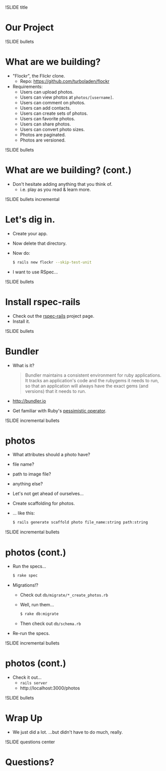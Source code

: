 !SLIDE title
# Our Project


!SLIDE bullets
# What are we building?

* "Flockr", the Flickr clone.
    * Repo: https://github.com/turboladen/flockr
* Requirements:
    * Users can upload photos.
    * Users can view photos at `photos/[username]`.
    * Users can comment on photos.
    * Users can add contacts.
    * Users can create sets of photos.
    * Users can favorite photos.
    * Users can share photos.
    * Users can convert photo sizes.
    * Photos are paginated.
    * Photos are versioned.


!SLIDE bullets
# What are we building? (cont.)

* Don't hesitate adding anything that you think of.
    * i.e. play as you read & learn more.


!SLIDE bullets incremental
# Let's dig in.

* Create your app.
* Now delete that directory.
* Now do:

    ```bash
    $ rails new flockr --skip-test-unit
    ```
* I want to use RSpec...


!SLIDE bullets
# Install rspec-rails

* Check out the [rspec-rails](https://github.com/rspec/rspec-rails) project page.
* Install it.


!SLIDE bullets
# Bundler

* What is it?

    > Bundler maintains a consistent environment for ruby applications. It
    > tracks an application's code and the rubygems it needs to run, so that an
    > application will always have the exact gems (and versions) that it needs
    > to run.
* http://bundler.io
* Get familiar with Ruby's [pessimistic operator](http://robots.thoughtbot.com/post/2508037841/rubys-pessimistic-operator).


!SLIDE incremental bullets
# photos

* What attributes should a photo have?
* file name?
* path to image file?
* anything else?
* Let's not get ahead of ourselves...
* Create scaffolding for photos.
* ... like this:

    ```bash
    $ rails generate scaffold photo file_name:string path:string
    ```

!SLIDE incremental bullets
# photos (cont.)

* Run the specs...

    ```bash
    $ rake spec
    ```
* Migrations!?
    * Check out `db/migrate/*_create_photos.rb`
    * Well, run them...

        ```bash
        $ rake db:migrate
        ```
    * Then check out `db/schema.rb`
* Re-run the specs.


!SLIDE incremental bullets
# photos (cont.)

* Check it out...
    * `rails server`
    * http://localhost:3000/photos


!SLIDE bullets
# Wrap Up

* We just did a lot. ...but didn't have to do much, really.


!SLIDE questions center
# Questions?
